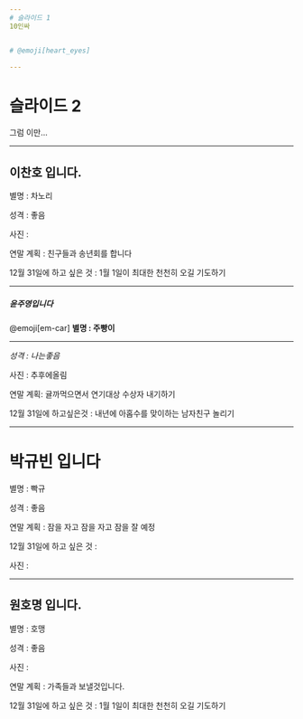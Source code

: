 ```yaml
---
# 슬라이드 1
10인싸


# @emoji[heart_eyes]

---
```



# 슬라이드 2
그럼 이만...

---


## 이찬호 입니다.
별명 : 차노리 

성격 : 좋음

사진 : 

연말 계획 : 친구들과 송년회를 합니다

12월 31일에 하고 싶은 것 : 1월 1일이 최대한 천천히 오길 기도하기



---




##### 윤주영입니다
@emoji[em-car]
**별명 : 주빵이**
***
*성격 : 나는좋음*

사진 : 추후에올림

연말 계획: 귤까먹으면서 연기대상 수상자 내기하기

12월 31일에 하고싶은것 : 내년에 아홉수를 맞이하는 남자친구 놀리기  




---


# 박규빈 입니다
별명 : 빡규

성격 : 좋음

연말 계획 : 잠을 자고 잠을 자고 잠을 잘 예정

12월 31일에 하고 싶은 것 : 

사진 : 

---

## 원호명 입니다.
별명 : 호맹

성격 : 좋음

사진 : 

연말 계획 : 가족들과 보낼것입니다.

12월 31일에 하고 싶은 것 : 1월 1일이 최대한 천천히 오길 기도하기
